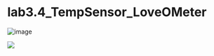 # lab3.4_TempSensor_LoveOMeter

![image](https://user-images.githubusercontent.com/33184844/111976783-3eaf6200-8abf-11eb-866d-bfb295cb9800.png)

![](https://alexanderell.is/posts/arduino-project-3/demo.gif)

